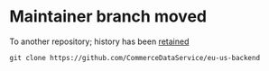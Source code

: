 # Maintainer branch moved
To another repository; history has been [retained](https://github.com/CommerceDataService/eu-us-backend/commits/maintaine)
```git
git clone https://github.com/CommerceDataService/eu-us-backend
```
